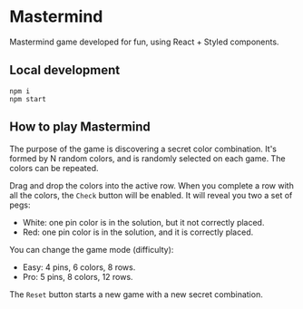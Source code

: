 # Mastermind

Mastermind game developed for fun, using React + Styled components.

## Local development

```
npm i
npm start
```

## How to play Mastermind

The purpose of the game is discovering a secret color combination. It's formed by N random colors, and is randomly selected on each game. The colors can be repeated.

Drag and drop the colors into the active row. When you complete a row with all the colors, the `Check` button will be enabled. It will reveal you two a set of pegs:

- White: one pin color is in the solution, but it not correctly placed.
- Red: one pin color is in the solution, and it is correctly placed.

You can change the game mode (difficulty):

- Easy: 4 pins, 6 colors, 8 rows.
- Pro: 5 pins, 8 colors, 12 rows.

The `Reset` button starts a new game with a new secret combination.
